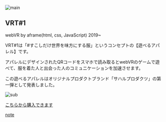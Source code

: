 ![main](https://arisaito.github.io/web/2D/pf_img/vrt.PNG)
## VRT#1
webVR by aframe(html, css, JavaScript)
2019~

VRT#1は「#すこしだけ世界を味方にする服」というコンセプトの【遊べるアパレル】です。

アパレルにデザインされたQRコードをスマホで読み取るとwebVRのゲームで遊べて、服を着た人と出会った人のコミュニケーションを加速させます。

この遊べるアパレルはオリジナルプロダクトブランド「サハルプロダクツ」の第一弾として発表しました。

![sub](https://arisaito.github.io/web/2D/pf_img/sub/vrt_sub1.png)

[こちらから購入できます](https://suzuri.jp/saharu54)

[note](https://note.mu/arisaito/n/na02a45eb305f)
